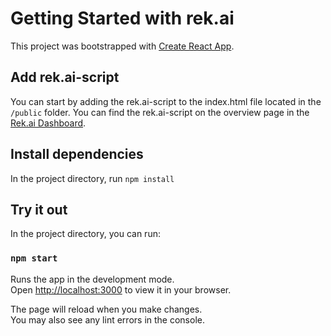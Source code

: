 # Getting Started with rek.ai

This project was bootstrapped with [Create React App](https://github.com/facebook/create-react-app).

## Add rek.ai-script

You can start by adding the rek.ai-script to the index.html file located in the `/public` folder. You can find the rek.ai-script on the overview page in the [Rek.ai Dashboard](https://dashboard.rek.ai/).

## Install dependencies

In the project directory, run `npm install`

## Try it out

In the project directory, you can run:

### `npm start`

Runs the app in the development mode.\
Open [http://localhost:3000](http://localhost:3000) to view it in your browser.

The page will reload when you make changes.\
You may also see any lint errors in the console.